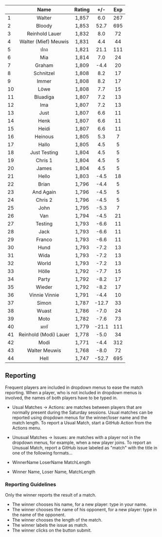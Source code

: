 | |Name|Rating|+/-|Exp|
|-|:--:|:----:|:-:|:-:|
|1|Walter|1,857|6.0|267|
|2|Bloody|1,853|52.7|695|
|3|Reinhold Lauer|1,832|8.0|72|
|4|Walter (Mief) Meuwis|1,831|4.4|44|
|5|ปกถ|1,821|21.1|111|
|6|Mia|1,814|7.0|24|
|7|Graham|1,809|-4.4|20|
|8|Schnitzel|1,808|8.2|17|
|9|Immer|1,808|8.2|17|
|10|Löwe|1,808|7.7|15|
|11|Bluadiga|1,807|7.2|13|
|12|Ima|1,807|7.2|13|
|13|Just|1,807|6.6|11|
|14|Henk|1,807|6.6|11|
|15|Heidi|1,807|6.6|11|
|16|Heinous|1,805|5.3|7|
|17|Hallo|1,805|4.5|5|
|18|Just Testing|1,804|4.5|5|
|19|Chris 1|1,804|4.5|5|
|20|James|1,804|4.5|5|
|21|Hello|1,803|-4.5|18|
|22|Brian|1,796|-4.4|5|
|23|And Again|1,796|-4.5|5|
|24|Chris 2|1,796|-4.5|5|
|25|John|1,795|-5.3|7|
|26|Van|1,794|-4.5|21|
|27|Testing|1,793|-6.6|11|
|28|Jack|1,793|-6.6|11|
|29|Franco|1,793|-6.6|11|
|30|Hund|1,793|-7.2|13|
|31|Wida|1,793|-7.2|13|
|32|World|1,793|-7.2|13|
|33|Hölle|1,792|-7.7|15|
|34|Party|1,792|-8.2|17|
|35|Wieder|1,792|-8.2|17|
|36|Vinnie Vinnie|1,791|-4.4|10|
|37|Simon|1,787|-12.7|33|
|38|Wuast|1,786|-7.0|24|
|39|Moto|1,782|-7.6|73|
|40|มยยั|1,779|-21.1|111|
|41|Reinhold (Modi) Lauer|1,778|-5.0|34|
|42|Modi|1,771|-4.4|312|
|43|Walter Meuwis|1,768|-8.0|72|
|44|Hell|1,747|-52.7|695|

 

## Reporting

Frequent players are included in dropdown menus to ease the match reporting.
When a player, who is not included in dropdown menus is involved, the names of both players have to be typed in.

- Usual Matches -> Actions:  are matches between players that are normally present during the Saturday sessions.
Usual matches can be reported using dropdown menus for the winner/loser name and the match length.
To report a Usual Match, start a GitHub Action from the Actions menu.
- Unusual Matches -> Issues:  are matches with a player not in the dropdown menus, for example, when a new player joins.
To report an Unusual Match, report a GitHub issue labeled as "match" with the title in one of the following formats...

- WinnerName LoserName MatchLength
- Winner Name, Loser Name, MatchLength

### Reporting Guidelines

Only the winner reports the result of a match.

- The winner chooses his name, for a new player: type in your name.
- The winner chooses the name of his opponent, for a new player: type in the name of the opponent.
- The winner chooses the length of the match.
- The winner labels the issue as match.
- The winner clicks on the button submit.
